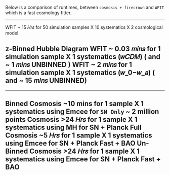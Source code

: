 Below is a comparison of runtimes, between `cosmosis + firecrown` and `WFIT` which is a fast cosmology fitter. 

------------------------------------------------------------------------------------------
WFIT ~ 15 𝐻𝑟𝑠 for 50 simulation samples X 10 systematics X 2 cosmological model

z-Binned Hubble Diagram
WFIT ~ 0.03 𝑚𝑖𝑛𝑠 for 1 simulation sample X 1 systematics (𝑤𝐶𝐷𝑀)   ( and ~ 1 𝑚𝑖𝑛𝑠 UNBINNED )
WFIT ~ 2    𝑚𝑖𝑛𝑠 for 1 simulation sample X 1 systematics (𝑤_0−𝑤_𝑎) ( and ~ 15 𝑚𝑖𝑛𝑠 UNBINNED)
------------------------------------------------------------------------------------------

------------------------------------------------------------------------------------------
Binned
Cosmosis ~10 mins  for 1 sample X 1 systematics using Emcee for `SN Only` ~ 2 million points
Cosmosis >24 𝐻𝑟𝑠   for 1 sample X 1 systematics using MH for SN + Planck Full
Cosmosis ~5  𝐻𝑟𝑠   for 1 sample X 1 systematics using Emcee for SN + Planck Fast + BAO
Un-Binned
Cosmosis >24 𝐻𝑟𝑠   for 1 sample X 1 systematics using Emcee for SN + Planck Fast + BAO
------------------------------------------------------------------------------------------

